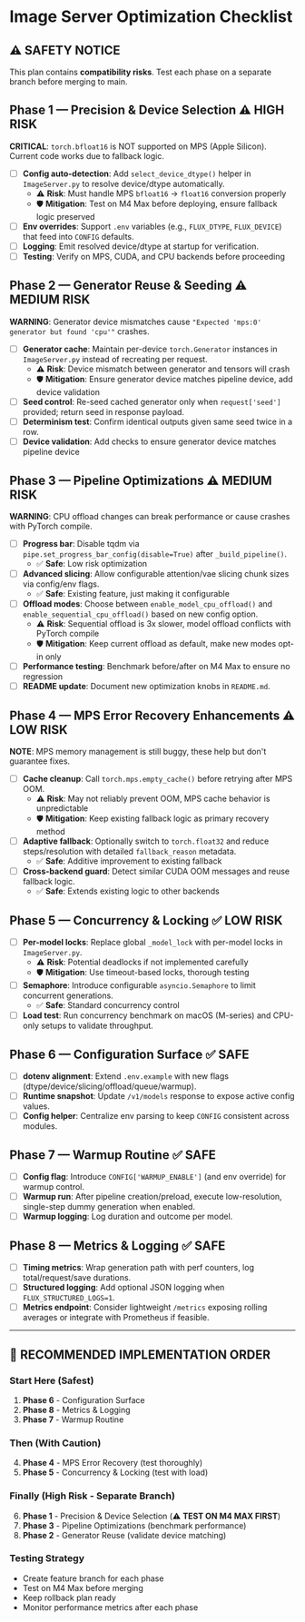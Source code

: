 # Image Server Optimization Checklist

## ⚠️ **SAFETY NOTICE**
This plan contains **compatibility risks**. Test each phase on a separate branch before merging to main.

## Phase 1 — Precision & Device Selection ⚠️ **HIGH RISK**
**CRITICAL**: `torch.bfloat16` is NOT supported on MPS (Apple Silicon). Current code works due to fallback logic.

- [ ] **Config auto-detection**: Add `select_device_dtype()` helper in `ImageServer.py` to resolve device/dtype automatically.
  - ⚠️ **Risk**: Must handle MPS `bfloat16` → `float16` conversion properly
  - 🛡️ **Mitigation**: Test on M4 Max before deploying, ensure fallback logic preserved
- [ ] **Env overrides**: Support `.env` variables (e.g., `FLUX_DTYPE`, `FLUX_DEVICE`) that feed into `CONFIG` defaults.
- [ ] **Logging**: Emit resolved device/dtype at startup for verification.
- [ ] **Testing**: Verify on MPS, CUDA, and CPU backends before proceeding

## Phase 2 — Generator Reuse & Seeding ⚠️ **MEDIUM RISK**
**WARNING**: Generator device mismatches cause `"Expected 'mps:0' generator but found 'cpu'"` crashes.

- [ ] **Generator cache**: Maintain per-device `torch.Generator` instances in `ImageServer.py` instead of recreating per request.
  - ⚠️ **Risk**: Device mismatch between generator and tensors will crash
  - 🛡️ **Mitigation**: Ensure generator device matches pipeline device, add device validation
- [ ] **Seed control**: Re-seed cached generator only when `request['seed']` provided; return seed in response payload.
- [ ] **Determinism test**: Confirm identical outputs given same seed twice in a row.
- [ ] **Device validation**: Add checks to ensure generator device matches pipeline device

## Phase 3 — Pipeline Optimizations ⚠️ **MEDIUM RISK**
**WARNING**: CPU offload changes can break performance or cause crashes with PyTorch compile.

- [ ] **Progress bar**: Disable tqdm via `pipe.set_progress_bar_config(disable=True)` after `_build_pipeline()`.
  - ✅ **Safe**: Low risk optimization
- [ ] **Advanced slicing**: Allow configurable attention/vae slicing chunk sizes via config/env flags.
  - ✅ **Safe**: Existing feature, just making it configurable
- [ ] **Offload modes**: Choose between `enable_model_cpu_offload()` and `enable_sequential_cpu_offload()` based on new config option.
  - ⚠️ **Risk**: Sequential offload is 3x slower, model offload conflicts with PyTorch compile
  - 🛡️ **Mitigation**: Keep current offload as default, make new modes opt-in only
- [ ] **Performance testing**: Benchmark before/after on M4 Max to ensure no regression
- [ ] **README update**: Document new optimization knobs in `README.md`.

## Phase 4 — MPS Error Recovery Enhancements ⚠️ **LOW RISK**
**NOTE**: MPS memory management is still buggy, these help but don't guarantee fixes.

- [ ] **Cache cleanup**: Call `torch.mps.empty_cache()` before retrying after MPS OOM.
  - ⚠️ **Risk**: May not reliably prevent OOM, MPS cache behavior is unpredictable
  - 🛡️ **Mitigation**: Keep existing fallback logic as primary recovery method
- [ ] **Adaptive fallback**: Optionally switch to `torch.float32` and reduce steps/resolution with detailed `fallback_reason` metadata.
  - ✅ **Safe**: Additive improvement to existing fallback
- [ ] **Cross-backend guard**: Detect similar CUDA OOM messages and reuse fallback logic.
  - ✅ **Safe**: Extends existing logic to other backends

## Phase 5 — Concurrency & Locking ✅ **LOW RISK**
- [ ] **Per-model locks**: Replace global `_model_lock` with per-model locks in `ImageServer.py`.
  - ⚠️ **Risk**: Potential deadlocks if not implemented carefully
  - 🛡️ **Mitigation**: Use timeout-based locks, thorough testing
- [ ] **Semaphore**: Introduce configurable `asyncio.Semaphore` to limit concurrent generations.
  - ✅ **Safe**: Standard concurrency control
- [ ] **Load test**: Run concurrency benchmark on macOS (M-series) and CPU-only setups to validate throughput.

## Phase 6 — Configuration Surface ✅ **SAFE**
- [ ] **dotenv alignment**: Extend `.env.example` with new flags (dtype/device/slicing/offload/queue/warmup).
- [ ] **Runtime snapshot**: Update `/v1/models` response to expose active config values.
- [ ] **Config helper**: Centralize env parsing to keep `CONFIG` consistent across modules.

## Phase 7 — Warmup Routine ✅ **SAFE**
- [ ] **Config flag**: Introduce `CONFIG['WARMUP_ENABLE']` (and env override) for warmup control.
- [ ] **Warmup run**: After pipeline creation/preload, execute low-resolution, single-step dummy generation when enabled.
- [ ] **Warmup logging**: Log duration and outcome per model.

## Phase 8 — Metrics & Logging ✅ **SAFE**
- [ ] **Timing metrics**: Wrap generation path with perf counters, log total/request/save durations.
- [ ] **Structured logging**: Add optional JSON logging when `FLUX_STRUCTURED_LOGS=1`.
- [ ] **Metrics endpoint**: Consider lightweight `/metrics` exposing rolling averages or integrate with Prometheus if feasible.

---

## 🚀 **RECOMMENDED IMPLEMENTATION ORDER**

### **Start Here (Safest)**
1. **Phase 6** - Configuration Surface
2. **Phase 8** - Metrics & Logging  
3. **Phase 7** - Warmup Routine

### **Then (With Caution)**
4. **Phase 4** - MPS Error Recovery (test thoroughly)
5. **Phase 5** - Concurrency & Locking (test with load)

### **Finally (High Risk - Separate Branch)**
6. **Phase 1** - Precision & Device Selection (⚠️ **TEST ON M4 MAX FIRST**)
7. **Phase 3** - Pipeline Optimizations (benchmark performance)
8. **Phase 2** - Generator Reuse (validate device matching)

### **Testing Strategy**
- Create feature branch for each phase
- Test on M4 Max before merging
- Keep rollback plan ready
- Monitor performance metrics after each phase
